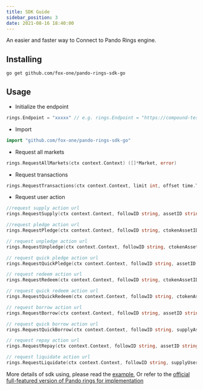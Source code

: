 ```yaml
---
title: SDK Guide
sidebar_position: 3
date: 2021-08-16 18:40:00
---
```


An easier and faster way to Connect to Pando Rings engine.

## Installing

```sh
go get github.com/fox-one/pando-rings-sdk-go
```

## Usage

* Initialize the endpoint

```go
rings.Endpoint = "xxxxx" // e.g. rings.Endpoint = "https://compound-test-api.fox.one"
```

* Import

```go
import "github.com/fox-one/pando-rings-sdk-go"
```

* Request all markets

```go
rings.RequestAllMarkets(ctx context.Context) ([]*Market, error)
```

* Request transactions
```go
rings.RequestTransactions(ctx context.Context, limit int, offset time.Time) ([]*Transaction, error)
```

* Request user action
```go
//request supply action url
rings.RequestSupply(ctx context.Context, followID string, assetID string, amount decimal.Decimal) (string, string, error)

//request pledge action url
rings.RequestPledge(ctx context.Context, followID string, ctokenAssetID string, amount decimal.Decimal) (string, string, error)

// request unpledge action url
rings.RequestUnpledge(ctx context.Context, followID string, ctokenAssetID string, ctokenAmount decimal.Decimal) (string, string, error)

// request quick pledge action url
rings.RequestQuickPledge(ctx context.Context, followID string, assetID string, amount decimal.Decimal) (string, string, error)

// request redeem action url
rings.RequestRedeem(ctx context.Context, followID string, ctokenAssetID string, redeemAmount decimal.Decimal) (string, string, error)

// request quick redeem action url
rings.RequestQuickRedeem(ctx context.Context, followID string, ctokenAssetID string, redeemAmount decimal.Decimal) (string, string, error)

// request borrow action url
rings.RequestBorrow(ctx context.Context, followID string, assetID string, borrowAmount decimal.Decimal) (string, string, error)

// request quick borrow action url
rings.RequestQuickBorrow(ctx context.Context, followID string, supplyAssetID string, supplyAmount decimal.Decimal, borrowAssetID string, borrowAmount decimal.Decimal) (string, string, error)

// request repay action url
rings.RequestRepay(ctx context.Context, followID string, assetID string, amount decimal.Decimal) (string, string, error)

// request liquidate action url
rings.RequestLiquidate(ctx context.Context, followID string, supplyUserID string, supplyCTokenAssetID string, borrowAssetID string, repayAmount decimal.Decimal) (string, string, error)

```

More details of sdk using, please read the [example](https://github.com/fox-one/pando-rings-sdk-go/tree/main/example), Or refer to the [official full-featured version of Pando rings for implementation](https://github.com/fox-one/compound-app)